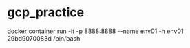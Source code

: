 # gcp_practice

docker container run -it -p 8888:8888 --name env01 -h env01 29bd9070083d  /bin/bash
